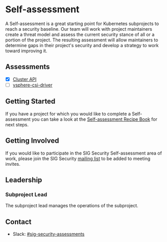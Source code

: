 
# Self-assessment

A Self-assessment is a great starting point for Kubernetes subprojects to reach a security baseline. Our team 
will work with project maintainers create a threat model and assess the current security stance of all or a portion of 
the project. The resulting assessment will allow maintainers to determine gaps in their project's security and develop a
strategy to work toward improving it.

## Assessments
- [X] [Cluster API](https://github.com/kubernetes/sig-security/blob/1e6f14de2edae1662e2897a933071928515cc27c/sig-security-assessments/cluster-api/self-assessment.md)
- [ ] [vsphere-csi-driver](https://github.com/kubernetes/sig-security/blob/main/sig-security-assessments/vsphere-csi-driver/self-assessment.md)

## Getting Started
If you have a project for which you would like to complete a Self-assessment you can take a look at the 
[Self-assessment Recipe Book](https://github.com/kubernetes/sig-security/blob/main/sig-security-assessments/Documentation/recipe-book.md)
for next steps.

## Getting Involved
If you would like to participate in the SIG Security Self-assessment area of work, please join the SIG Security
[mailing list](https://groups.google.com/forum/#!forum/kubernetes-sig-security) to be added to meeting invites.

## Leadership

### Subproject Lead
The subproject lead manages the operations of the subproject.

## Contact
- Slack: [#sig-security-assessments](https://kubernetes.slack.com/messages/sig-security-assessments)

